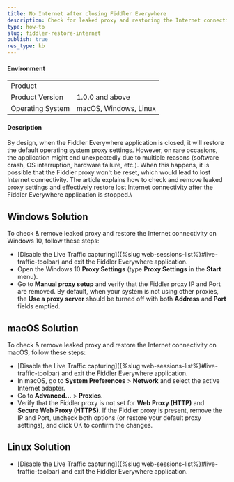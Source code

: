 ```yaml
---
title: No Internet after closing Fiddler Everywhere
description: Check for leaked proxy and restoring the Internet connectivity after Fiddler Everywhere exits.
type: how-to
slug: fiddler-restore-internet
publish: true
res_type: kb
---
```


#### Environment

|   |   |
|---|---|
| Product   |
| Product Version | 1.0.0 and above  |
| Operating System | macOS, Windows, Linux  |

#### Description

By design, when the Fiddler Everywhere application is closed, it will restore the default operating system proxy settings. However, on rare occasions, the application might end unexpectedly due to multiple reasons (software crash, OS interruption, hardware failure, etc.). When this happens, it is possible that the Fiddler proxy won't be reset, which would lead to lost Internet connectivity. The article explains how to check and remove leaked proxy settings and effectively restore lost Internet connectivity after the Fiddler Everywhere application is stopped.\

## Windows Solution

To check & remove leaked proxy and restore the Internet connectivity on Windows 10, follow these steps:

- [Disable the Live Traffic capturing]({%slug web-sessions-list%}#live-traffic-toolbar) and exit the Fiddler Everywhere application.
- Open the Windows 10 **Proxy Settings** (type **Proxy Settings** in the **Start** menu).
- Go to **Manual proxy setup** and verify that the Fiddler proxy IP and Port are removed. By default, when your system is not using other proxies, the **Use a proxy server** should be turned off with both **Address** and **Port** fields emptied.

## macOS Solution

To check & remove leaked proxy and restore the Internet connectivity on macOS, follow these steps:

- [Disable the Live Traffic capturing]({%slug web-sessions-list%}#live-traffic-toolbar) and exit the Fiddler Everywhere application.
- In macOS, go to **System Preferences** > **Network** and select the active Internet adapter.
- Go to **Advanced...** > **Proxies**.
- Verify that the Fiddler proxy is not set for **Web Proxy (HTTP)** and **Secure Web Proxy (HTTPS)**. If the Fiddler proxy is present, remove the IP and Port, uncheck both options (or restore your default proxy settings), and click OK to confirm the changes.

## Linux Solution

- [Disable the Live Traffic capturing]({%slug web-sessions-list%}#live-traffic-toolbar) and exit the Fiddler Everywhere application.


